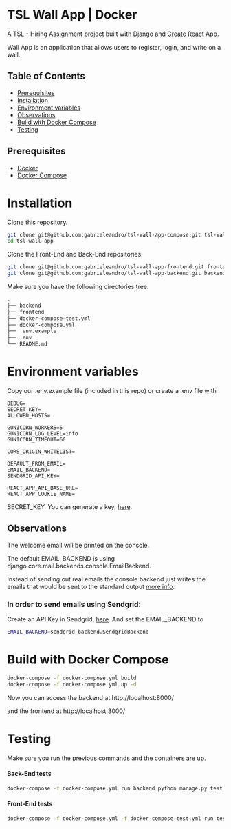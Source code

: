 # TSL Wall App | Docker

A TSL - Hiring Assignment project built  with [Django](https://www.djangoproject.com/) and [Create React App](https://github.com/facebook/create-react-app).

Wall App is an application that allows users to register, login, and write on a wall.

## Table of Contents

- [Prerequisites](#prerequisites)
- [Installation](#installation)
- [Environment variables](#environment-variables)
- [Observations](#observations)
- [Build with Docker Compose](#build-with-docker-compose)
- [Testing](#testing)

## Prerequisites

- [Docker](https://docs.docker.com/install/)
- [Docker Compose](https://docs.docker.com/compose/install/)

# Installation

Clone this repository.
```bash
git clone git@github.com:gabrieleandro/tsl-wall-app-compose.git tsl-wall-app
cd tsl-wall-app
```

Clone the Front-End and Back-End repositories.
```bash
git clone git@github.com:gabrieleandro/tsl-wall-app-frontend.git frontend
git clone git@github.com:gabrieleandro/tsl-wall-app-backend.git backend
```

Make sure you have the following directories tree:

```bash
.
├── backend
├── frontend
├── docker-compose-test.yml
├── docker-compose.yml
├── .env.example
├── .env
└── README.md
```

# Environment variables
Copy our .env.example file (included in this repo) or create a .env file with 

```env
DEBUG=
SECRET_KEY=
ALLOWED_HOSTS=

GUNICORN_WORKERS=5
GUNICORN_LOG_LEVEL=info
GUNICORN_TIMEOUT=60

CORS_ORIGIN_WHITELIST=

DEFAULT_FROM_EMAIL=
EMAIL_BACKEND=
SENDGRID_API_KEY=

REACT_APP_API_BASE_URL=
REACT_APP_COOKIE_NAME=
```

SECRET_KEY: You can generate a key, [here](https://djecrety.ir/).

## Observations
The welcome email will be printed on the console.

The default EMAIL_BACKEND is using django.core.mail.backends.console.EmailBackend.

Instead of sending out real emails the console backend just writes the emails that would be sent to the standard output [more info](https://docs.djangoproject.com/en/4.0/topics/email/#console-backend).

### In order to send emails using Sendgrid:
Create an API Key in Sendgrid, [here](https://app.sendgrid.com/settings/api_keys).
And set the EMAIL_BACKEND to 
```bash
EMAIL_BACKEND=sendgrid_backend.SendgridBackend
```

# Build with Docker Compose

```bash
docker-compose -f docker-compose.yml build
docker-compose -f docker-compose.yml up -d
```

Now you can access the backend at http://localhost:8000/

and the frontend at http://localhost:3000/

# Testing

Make sure you run the previous commands and the containers are up.

#### Back-End tests

```bash
docker-compose -f docker-compose.yml run backend python manage.py test
```

#### Front-End tests

```bash
docker-compose -f docker-compose.yml -f docker-compose-test.yml run test